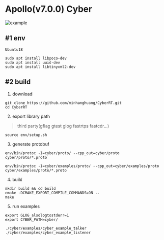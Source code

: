 # Apollo(v7.0.0) Cyber 

![example](docs/example.png)

## #1 env

```shell
Ubuntu18
```

```shell
sudo apt install libpoco-dev
sudo apt install uuid-dev
sudo apt install libtinyxml2-dev 
```


## #2 build

1. download

```shell
git clone https://github.com/minhanghuang/CyberRT.git
cd CyberRT
```

2. export library path

> third party(gflag gtest glog fastrtps fastcdr...)

```shell
source env/setup.sh
```

3. generate protobuf

```shell
env/bin/protoc -I=cyber/proto/ --cpp_out=cyber/proto cyber/proto/*.proto

env/bin/protoc -I=cyber/examples/proto/ --cpp_out=cyber/examples/proto cyber/examples/proto/*.proto
```

4. build

```shell
mkdir build && cd build
cmake -DCMAKE_EXPORT_COMPILE_COMMANDS=ON ..
make 
```

5. run examples

```shell
export GLOG_alsologtostderr=1
export CYBER_PATH=cyber/
```

```shell
./cyber/examples/cyber_example_talker
./cyber/examples/cyber_example_listener
```
